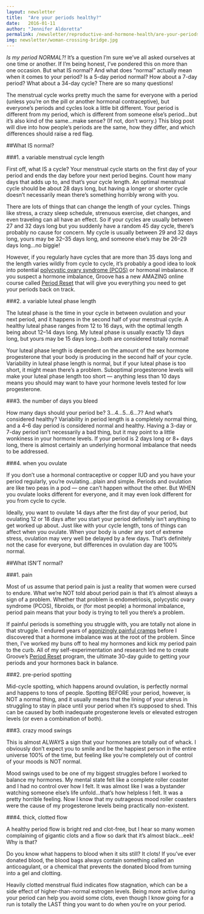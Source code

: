 ```yaml
---
layout: newsletter
title:  "Are your periods healthy?"
date:   2016-01-11
author: "Jennifer Aldoretta"
permalink: /newsletter/reproductive-and-hormone-health/are-your-periods-healthy/
img: newsletter/woman-crossing-bridge.jpg
---
```


*Is my period NORMAL?!* It&rsquo;s a question I&rsquo;m sure we&rsquo;ve all asked ourselves at one time or another. If I&rsquo;m being honest, I&rsquo;ve pondered this on more than one occasion. But what IS normal? And what does &ldquo;normal&rdquo; actually mean when it comes to your period? Is a 5-day period normal? How about a 7-day period? What about a 34-day cycle? There are so many questions!

The menstrual cycle works pretty much the same for everyone with a period (unless you&rsquo;re on the pill or another hormonal contraceptive), but everyone&rsquo;s periods and cycles look a little bit different. Your period is different from my period, which is different from someone else&rsquo;s period...but it&rsquo;s also kind of the same...make sense? (If not, don&rsquo;t worry.) This blog post will dive into how people&rsquo;s periods are the same, how they differ, and which differences should raise a red flag. 

##What IS normal?

###1. a variable menstrual cycle length
	
First off, what IS a cycle? Your menstrual cycle starts on the first day of your period and ends the day before your next period begins. Count how many days that adds up to, and that&rsquo;s your cycle length. An optimal menstrual cycle should be about 28 days long, but having a longer or shorter cycle doesn&rsquo;t necessarily mean there&rsquo;s something horribly wrong with you. 

There are lots of things that can change the length of your cycles. Things like stress, a crazy sleep schedule, strenuous exercise, diet changes, and even traveling can all have an effect. So if your cycles are usually between 27 and 32 days long but you suddenly have a random 45 day cycle, there&rsquo;s probably no cause for concern. My cycle is usually between 29 and 32 days long, yours may be 32&ndash;35 days long, and someone else&rsquo;s may be 26&ndash;29 days long...no biggie! 

However, if you regularly have cycles that are more than 35 days long and the length varies wildly from cycle to cycle, it&rsquo;s probably a good idea to look into potential <a class="text-link" href="http://www.readytogroove.com/blog/2015/01/09/polycystic-ovary-syndrome-what-it-is-&-what-you-should-know/">polycystic ovary syndrome (PCOS)</a> or hormonal imbalance. If you suspect a hormone imbalance, Groove has a new AMAZING online course called <a class="text-link" href="http://www.readytogroove.com/courses/period-reset/">Period Reset</a> that will give you everything you need to get your periods back on track. 

###2. a variable luteal phase length

The luteal phase is the time in your cycle in between ovulation and your next period, and it happens in the second half of your menstrual cycle. A healthy luteal phase ranges from 12 to 16 days, with the optimal length being about 12&ndash;14 days long. My luteal phase is usually exactly 13 days long, but yours may be 15 days long...both are considered totally normal!

Your luteal phase length is dependent on the amount of the sex hormone progesterone that your body is producing in the second half of your cycle. Variability in luteal phase length is normal, but if your luteal phase is too short, it might mean there&rsquo;s a problem. Suboptimal progesterone levels will make your luteal phase length too short — anything less than 10 days means you should may want to have your hormone levels tested for low progesterone.

###3. the number of days you bleed

How many days should your period be? 3...4...5...6...7? And what&rsquo;s considered healthy? Variability in period length is a completely normal thing, and a 4&ndash;6 day period is considered normal and healthy. Having a 3-day or 7-day period isn&rsquo;t necessarily a bad thing, but it may point to a little wonkiness in your hormone levels. If your period is 2 days long or 8+ days long, there is almost certainly an underlying hormonal imbalance that needs to be addressed. 

###4. when you ovulate

If you don&rsquo;t use a hormonal contraceptive or copper IUD and you have your period regularly, you&rsquo;re ovulating...plain and simple. Periods and ovulation are like two peas in a pod &mdash; one can&rsquo;t happen without the other. But WHEN you ovulate looks different for everyone, and it may even look different for you from cycle to cycle.

Ideally, you want to ovulate 14 days after the first day of your period, but ovulating 12 or 18 days after you start your period definitely isn&rsquo;t anything to get worked up about. Just like with your cycle length, tons of things can affect when you ovulate. When your body is under any sort of extreme stress, ovulation may very well be delayed by a few days. That&rsquo;s definitely not the case for everyone, but differences in ovulation day are 100% normal. 

##What ISN&rsquo;T normal?

###1. pain

Most of us assume that period pain is just a reality that women were cursed to endure. What we&rsquo;re NOT told about period pain is that it&rsquo;s almost always a sign of a problem. Whether that problem is endometriosis, polycystic ovary syndrome (PCOS), fibroids, or (for most people) a hormonal imbalance, period pain means that your body is trying to tell you there&rsquo;s a problem. 

If painful periods is something you struggle with, you are totally not alone in that struggle. I endured years of <a class="text-link" target="_blank" href="http://www.mindbodygreen.com/0-22921/6-natural-ways-i-got-my-period-under-control-after-years-of-issues.html">agonizingly painful cramps</a> before I discovered that a hormone imbalance was at the root of the problem. Since then, I&rsquo;ve worked my buns off to heal my hormones and kick my period pain to the curb. All of my self-experimentation and research led me to create Groove&rsquo;s <a class="text-link" href="http://www.readytogroove.com/courses/period-reset/">Period Reset</a> program, the ultimate 30-day guide to getting your periods and your hormones back in balance.

###2. pre-period spotting

Mid-cycle spotting, which happens around ovulation, is perfectly normal and happens to tons of people. Spotting BEFORE your period, however, is NOT a normal thing, and it usually means that the lining of your uterus in struggling to stay in place until your period when it&rsquo;s supposed to shed. This can be caused by both inadequate progesterone levels or elevated estrogen levels (or even a combination of both). 

###3. crazy mood swings

This is almost ALWAYS a sign that your hormones are totally out of whack. I obviously don&rsquo;t expect you to smile and be the happiest person in the entire universe 100% of the time, but feeling like you&rsquo;re completely out of control of your moods is NOT normal. 

Mood swings used to be one of my biggest struggles before I worked to balance my hormones. My mental state felt like a complete roller coaster and I had no control over how I felt. It was almost like I was a bystander watching someone else&rsquo;s life unfold...that&rsquo;s how helpless I felt. It was a pretty horrible feeling. Now I know that my outrageous mood roller coasters were the cause of my progesterone levels being practically non-existent.  

###4. thick, clotted flow

A healthy period flow is bright red and clot-free, but I hear so many women complaining of gigantic clots and a flow so dark that it&rsquo;s almost black...eek! Why is that?

Do you know what happens to blood when it sits still? It clots! If you&rsquo;ve ever donated blood, the blood bags always contain something called an anticoagulant, or a chemical that prevents the donated blood from turning into a gel and clotting.

Heavily clotted menstrual fluid indicates flow stagnation, which can be a side effect of higher-than-normal estrogen levels. Being more active during your period can help you avoid some clots, even though I know going for a run is totally the LAST thing you want to do when you&rsquo;re on your period. 
